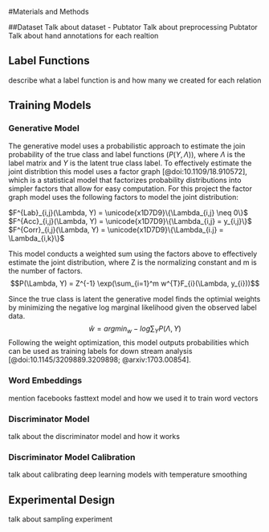#Materials and Methods

##Dataset
Talk about dataset - Pubtator
Talk about preprocessing Pubtator
Talk about hand annotations for each realtion

## Label Functions
describe what a label function is and how many we created for each relation

## Training Models
### Generative Model
The generative model uses a probabilistic approach to estimate the join probability of the true class and label functions ($P(Y, \Lambda)$), where $\Lambda$ is the label matrix and $Y$ is the latent true class label.
To effectively estimate the joint distribtion this model uses a factor graph [@doi:10.1109/18.910572], which is a statistical model that factorizes probability distributions into simpler factors that allow for easy computation. 
For this project the factor graph model uses the following factors to model the joint distribution:  

$F^{Lab}_{i,j}(\Lambda, Y) = \unicode{x1D7D9}\{\Lambda_{i,j} \neq 0\}$  
$F^{Acc}_{i,j}(\Lambda, Y) = \unicode{x1D7D9}\{\Lambda_{i,j} = y_{i,j}\}$  
$F^{Corr}_{i,j}(\Lambda, Y) = \unicode{x1D7D9}\{\Lambda_{i.j} = \Lambda_{i,k}\}$  

This model conducts a weighted sum using the factors above to effectively estimate the joint distribution, where Z is the normalizing constant and m is the number of factors.  
$$P(\Lambda, Y) = Z^{-1} \exp(\sum_{i=1}^m w^{T}F_{i}(\Lambda, y_{i}))$$ 
  
Since the true class is latent the generative model finds the optimial weights by minimizing the negative log marginal likelihood given the observed label data.  
$$\hat{w} = argmin_{w} -log \sum_{Y}P(\Lambda, Y)$$
Following the weight optimization, this model outputs probabilities which can be used as training labels for down stream analysis [@doi:10.1145/3209889.3209898; @arxiv:1703.00854].

### Word Embeddings
mention facebooks fasttext model and how we used it to train word vectors
### Discriminator Model
talk about the discriminator model and how it works
### Discriminator Model Calibration
talk about calibrating deep learning models with temperature smoothing

## Experimental Design
talk about sampling experiment
